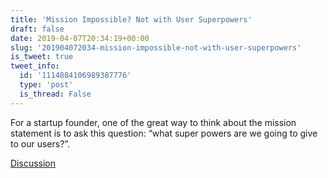 ```yaml
---
title: 'Mission Impossible? Not with User Superpowers'
draft: false
date: 2019-04-07T20:34:19+00:00
slug: '201904072034-mission-impossible-not-with-user-superpowers'
is_tweet: true
tweet_info:
  id: '1114884106989387776'
  type: 'post'
  is_thread: False
---
```




For a startup founder, one of the great way to think about the mission statement is to ask this question: “what super powers are we going to give to our users?”.

[Discussion](https://x.com/sytelus/status/1114884106989387776)
